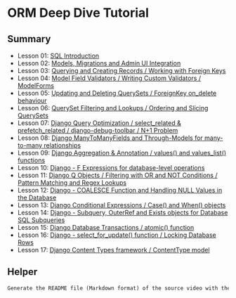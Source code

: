 # ORM Deep Dive Tutorial

## Summary

- Lesson 01: [SQL Introduction](./notes/lesson-01.md)
- Lesson 02: [Models, Migrations and Admin UI Integration](./notes/lesson-02.md)
- Lesson 03: [Querying and Creating Records / Working with Foreign Keys](./notes/lesson-03.md)
- Lesson 04: [Model Field Validators / Writing Custom Validators / ModelForms](./notes/lesson-04.md)
- Lesson 05: [Updating and Deleting QuerySets / ForeignKey on_delete behaviour](./notes/lesson-05.md)
- Lesson 06: [QuerySet Filtering and Lookups / Ordering and Slicing QuerySets](./notes/lesson-06.md)
- Lesson 07: [Django Query Optimization / select_related & prefetch_related / django-debug-toolbar / N+1 Problem](./notes/lesson-07.md)
- Lesson 08: [Django ManyToManyFields and Through-Models for many-to-many relationships](./notes/lesson-08.md)
- Lesson 09: [Django Aggregation & Annotation / values() and values_list() functions](./notes/lesson-09.md)
- Lesson 10: [Django - F Expressions for database-level operations](./notes/lesson-10.md)
- Lesson 11: [Django Q Objects / Filtering with OR and NOT Conditions / Pattern Matching and Regex Lookups](./notes/lesson-11.md)
- Lesson 12: [Django - COALESCE Function and Handling NULL Values in the Database](./notes/lesson-12.md)
- Lesson 13: [Django Conditional Expressions / Case() and When() objects](./notes/lesson-13.md)
- Lesson 14: [Django - Subquery, OuterRef and Exists objects for Database SQL Subqueries](./notes/lesson-14.md)
- Lesson 15: [Django Database Transactions / atomic() function](./notes/lesson-15.md)
- Lesson 16: [Django - select_for_update() function / Locking Database Rows](./notes/lesson-16.md)
- Lesson 17: [Django Content Types framework / ContentType model](./notes/lesson-17.md)

## Helper

```txt
Generate the README file (Markdown format) of the source video with the key concepts and all examples (with code) of the explained topics
```
